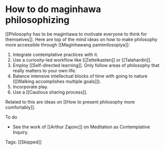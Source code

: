 # How to do maginhawa philosophizing

[[Philosophy has to be maginhawa to motivate everyone to think for themselves]]. Here are top of the mind ideas on how to make philosophy more accessible through [[Maginhawang pamimilosopiya]]:

1. Integrate contemplative practices with it.
2. Use a curiosity-led workflow like [[Zettelkasten]] or [[Talahardin]].
3. Employ [[Self-directed learning]]. Only follow areas of philosophy that really matters to your own life.
4. Balance intensive intellectual blocks of time with going to nature ([[Walking accomplishes multiple goals]]).
5. Incorporate play.
6. Use a [[Cautious sharing process]].

Related to this are ideas on [[How to present philosophy more comfortably]].

To do

- See the work of [[Arthur Zajonc]] on Meditation as Contemplative Inquiry.

Tags: [[Skipped]]

